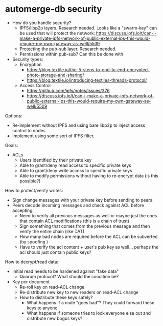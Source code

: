 # automerge-db security

- How do you handle security?
  - IPFS/libp2p layers. Research needed. Looks like a "swarm-key" can be used that will protect the network:
    <https://discuss.ipfs.io/t/can-i-make-a-private-ipfs-network-of-public-external-ips-this-would-require-my-own-gateway-as-well/5509>
  - Protecting the pub-sub layer. Research needed.
  - Permissions within pub-sub? Can this be done with
- Security types:
  - Encryption
    - <https://blog.textile.io/the-5-steps-to-end-to-end-encrypted-photo-storage-and-sharing/>
    - <https://blog.textile.io/introducing-textiles-threads-protocol/>
  - Access Control
    - <https://github.com/ipfs/notes/issues/376>
    - <https://discuss.ipfs.io/t/can-i-make-a-private-ipfs-network-of-public-external-ips-this-would-require-my-own-gateway-as-well/5509>

Options:

- Re-implement without IPFS and using bare libp2p to inject access control to nodes.
- Implement using some sort of IPFS filter.

Goals:

- ACLs
  - Users identified by their private key
  - Able to grant/deny read access to specific private keys
  - Able to grant/deny write access to specific private keys
  - Able to modify permissions without having to re-encrypt data (is this possible?)

How to protect/verify writes:
- Sign change messages with your private key before sending to peers.
- Peers decode incoming messages and check against ACL before accepting.
  - Need to verify all previous messages as well or maybe just the ones that contain ACL modifications (this is a chain of trust)
  - Sign something that comes from the previous message and then verify the entire chain (like DAT)
  - How many bad nodes are required before the ACL can be subverted (by spoofing )
  - Have to verify the acl content + user's pub key as well... perhaps the acl should just contain public keys?

How to decrypt/read data:
- Initial read needs to be hardened against "fake data"
  - Quorum protocol? What should the condition be?
- Key per document
  - Re-roll key on read-ACL change
  - Re-distribute new key to new readers on read-ACL change
  - How to distribute these keys safely?
    - What happens if a node "goes bad"? They could forward these keys to anyone.
    - What happens if someone tries to lock everyone else out and distribute new bogus keys?
